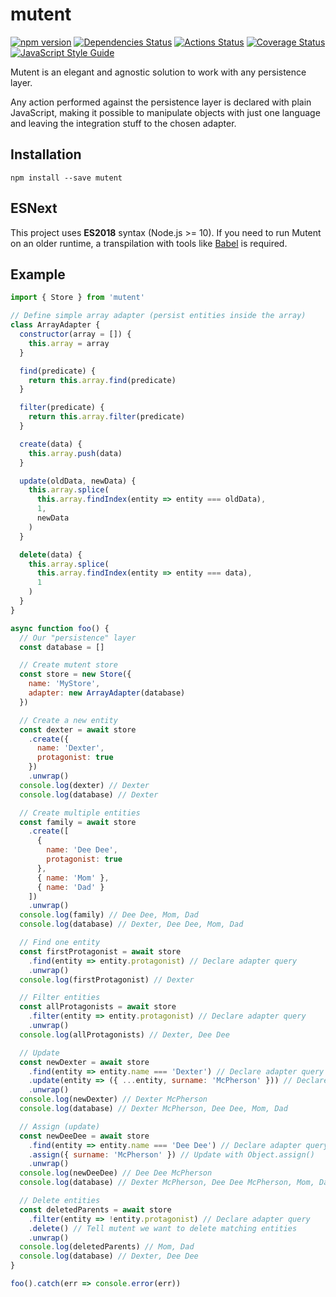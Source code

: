 # mutent

[![npm version](https://badge.fury.io/js/mutent.svg)](https://badge.fury.io/js/mutent)
[![Dependencies Status](https://david-dm.org/greguz/mutent.svg)](https://david-dm.org/greguz/mutent.svg)
[![Actions Status](https://github.com/greguz/mutent/workflows/ci/badge.svg)](https://github.com/greguz/mutent/actions)
[![Coverage Status](https://coveralls.io/repos/github/greguz/mutent/badge.svg?branch=master)](https://coveralls.io/github/greguz/mutent?branch=master)
[![JavaScript Style Guide](https://img.shields.io/badge/code_style-standard-brightgreen.svg)](https://standardjs.com)

Mutent is an elegant and agnostic solution to work with any persistence layer.

Any action performed against the persistence layer is declared with plain JavaScript, making it possible to manipulate objects with just one language and leaving the integration stuff to the chosen adapter.

## Installation

```
npm install --save mutent
```

## ESNext

This project uses **ES2018** syntax (Node.js >= 10). If you need to run Mutent on an older runtime, a transpilation with tools like [Babel](https://babeljs.io/) is required.

## Example

```javascript
import { Store } from 'mutent'

// Define simple array adapter (persist entities inside the array)
class ArrayAdapter {
  constructor(array = []) {
    this.array = array
  }

  find(predicate) {
    return this.array.find(predicate)
  }

  filter(predicate) {
    return this.array.filter(predicate)
  }

  create(data) {
    this.array.push(data)
  }

  update(oldData, newData) {
    this.array.splice(
      this.array.findIndex(entity => entity === oldData),
      1,
      newData
    )
  }

  delete(data) {
    this.array.splice(
      this.array.findIndex(entity => entity === data),
      1
    )
  }
}

async function foo() {
  // Our "persistence" layer
  const database = []

  // Create mutent store
  const store = new Store({
    name: 'MyStore',
    adapter: new ArrayAdapter(database)
  })

  // Create a new entity
  const dexter = await store
    .create({
      name: 'Dexter',
      protagonist: true
    })
    .unwrap()
  console.log(dexter) // Dexter
  console.log(database) // Dexter

  // Create multiple entities
  const family = await store
    .create([
      {
        name: 'Dee Dee',
        protagonist: true
      },
      { name: 'Mom' },
      { name: 'Dad' }
    ])
    .unwrap()
  console.log(family) // Dee Dee, Mom, Dad
  console.log(database) // Dexter, Dee Dee, Mom, Dad

  // Find one entity
  const firstProtagonist = await store
    .find(entity => entity.protagonist) // Declare adapter query
    .unwrap()
  console.log(firstProtagonist) // Dexter

  // Filter entities
  const allProtagonists = await store
    .filter(entity => entity.protagonist) // Declare adapter query
    .unwrap()
  console.log(allProtagonists) // Dexter, Dee Dee

  // Update
  const newDexter = await store
    .find(entity => entity.name === 'Dexter') // Declare adapter query
    .update(entity => ({ ...entity, surname: 'McPherson' })) // Declare entity mutation
    .unwrap()
  console.log(newDexter) // Dexter McPherson
  console.log(database) // Dexter McPherson, Dee Dee, Mom, Dad

  // Assign (update)
  const newDeeDee = await store
    .find(entity => entity.name === 'Dee Dee') // Declare adapter query
    .assign({ surname: 'McPherson' }) // Update with Object.assign()
    .unwrap()
  console.log(newDeeDee) // Dee Dee McPherson
  console.log(database) // Dexter McPherson, Dee Dee McPherson, Mom, Dad

  // Delete entities
  const deletedParents = await store
    .filter(entity => !entity.protagonist) // Declare adapter query
    .delete() // Tell mutent we want to delete matching entities
    .unwrap()
  console.log(deletedParents) // Mom, Dad
  console.log(database) // Dexter, Dee Dee
}

foo().catch(err => console.error(err))
```
